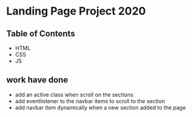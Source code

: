 # Landing Page Project 2020

## Table of Contents
- HTML
- CSS
- JS


## work have done

* add an active class when scroll on the sections
* add eventlistener to the navbar items to scroll to the section
* add navbar item dynamically when a new section added to the page


